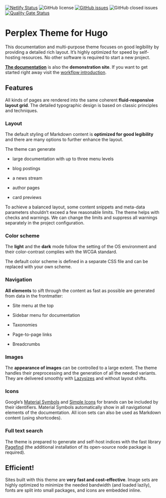 [![Netlify Status](https://api.netlify.com/api/v1/badges/6594a2dd-776a-40a0-a6c5-7ea2dc7c664e/deploy-status)](https://app.netlify.com/sites/zen-bhaskara-590b05/deploys)
![GitHub license](https://img.shields.io/github/license/bowman2001/perplex)
[![GitHub issues](https://img.shields.io/github/issues/bowman2001/perplex)](https://github.com/bowman2001/perplex/issues)
![GitHub closed issues](https://img.shields.io/github/issues-closed/bowman2001/perplex?color=green)
[![Quality Gate Status](https://sonarcloud.io/api/project_badges/measure?project=bowman2001_perplex&metric=alert_status)](https://sonarcloud.io/summary/new_code?id=bowman2001_perplex)

# Perplex Theme for Hugo

This documentation and multi-purpose theme focuses on good legibility by providing a detailed rich layout. It’s highly optimized for speed by self-hosting resources. No other software is required to start a new project.

[**The documentation**][doc] is also the **demonstration site**. If you want to get started right away visit the [workflow introduction][intro].

## Features

All kinds of pages are rendered into the same coherent **fluid-responsive layout grid**. The detailed typographic design is based on classic principles and techniques. 

### Layout 

The default styling of Markdown content is **optimized for good legibility** and there are many options to further enhance the layout.

The theme can generate

- large documentation with up to three menu levels

- blog postings

- a news stream

- author pages

- card previews

To achieve a balanced layout, some content snippets and meta-data parameters shouldn’t exceed a few reasonable limits. The theme helps with checks and warnings. We can change the limits and suppress all warnings separately in the project configuration.

### Color scheme

The **light** and the **dark** mode follow the setting of the OS environment and their color-contrast complies with the WCGA standard. 

The default color scheme is defined in a separate CSS file and can be replaced with your own scheme.

### Navigation

**All elements** to sift through the content as fast as possible are generated from data in the frontmatter:

  - Site menu at the top

  - Sidebar menu for documentation

  - Taxonomies

  - Page-to-page links

  - Breadcrumbs

### Images 

The **appearance of images** can be controlled to a large extent. The theme handles their preprocessing and the generation of all the needed variants. They are delivered smoothly with [Lazysizes][ls] and without layout shifts.

### Icons

Google’s [Material Symbols][ms] and [Simple Icons][si] for brands can be included by their identifiers. Material Symbols automatically show in all navigational elements of the documentation. All icon sets can also be used as Markdown content (using shortcodes).

### Full text search

The theme is prepared to generate and self-host indices with the fast library [Pagefind][pf] (the additional installation of its open-source node package is required).

## Efficient!

Sites built with this theme are **very fast and cost-effective**. Image sets are highly optimized to minimize the needed bandwidth (and loaded lazily), fonts are split into small packages, and icons are embedded inline.

[doc]: https://perplex.desider.at/doc
[intro]: https://perplex.desider.at/doc/intro/workflow/
[ms]: https://fonts.google.com/icons 
[si]: https://simpleicons.org
[ls]: https://github.com/afarkas/lazysizes
[pf]: https://pagefind.app

